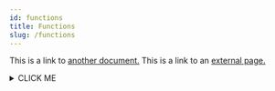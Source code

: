 ```yaml
---
id: functions
title: Functions
slug: /functions
---
```


This is a link to [another document.](doc3.md) This is a link to an [external page.](http://www.example.com/)

<details><summary>CLICK ME</summary>
<p>

#### yes, even hidden code blocks!

```python
print("hello world!")
```

</p>
</details>